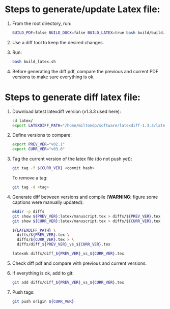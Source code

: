 # Steps to generate/update Latex file:

1. From the root directory, run:
   ```bash
   BUILD_PDF=false BUILD_DOCX=false BUILD_LATEX=true bash build/build.sh
   ```

1. Use a diff tool to keep the desired changes.

1. Run:
   ```bash
   bash build_latex.sh
   ```

1. Before generating the diff pdf, compare the previous and current PDF versions
   to make sure everything is ok.

# Steps to generate diff latex file:

1. Download latest latexdiff version (v1.3.3 used here):
   ```bash
   cd latex/
   export LATEXDIFF_PATH="/home/miltondp/software/latexdiff-1.3.3/latexdiff"
   ```

1. Define versions to compare:
   ```bash
   export PREV_VER="v02.1"
   export CURR_VER="v03.0"
   ```

1. Tag the current version of the latex file (do not push yet):
   ```bash
   git tag -f ${CURR_VER} <commit hash>
   ```

   To remove a tag:
   ```bash
   git tag -d <tag>
   ```

1. Generate diff between versions and compile (**WARNING**: figure some captions were manually updated):
   ```bash
   mkdir -p diffs
   git show ${PREV_VER}:latex/manuscript.tex > diffs/${PREV_VER}.tex
   git show ${CURR_VER}:latex/manuscript.tex > diffs/${CURR_VER}.tex

   ${LATEXDIFF_PATH} \
     diffs/${PREV_VER}.tex \
     diffs/${CURR_VER}.tex > \
     diffs/diff_${PREV_VER}_vs_${CURR_VER}.tex
   
   latexmk diffs/diff_${PREV_VER}_vs_${CURR_VER}.tex
   ```

1. Check diff pdf and compare with previous and current versions.

1. If everything is ok, add to git:
   ```bash
   git add diffs/diff_${PREV_VER}_vs_${CURR_VER}.tex
   ```

1. Push tags:
   ```bash
   git push origin ${CURR_VER}
   ```
